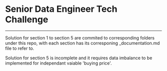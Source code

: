 # Senior Data Engineer Tech Challenge

---

Solution for section 1 to section 5 are commited to corresponding folders under this repo, with each section has its corresponing <sectionN>_documentation.md file to refer to.

Solution for section 5 is incomplete and it requires data imbalance to be implemented for independant vaiable 'buying price'.
